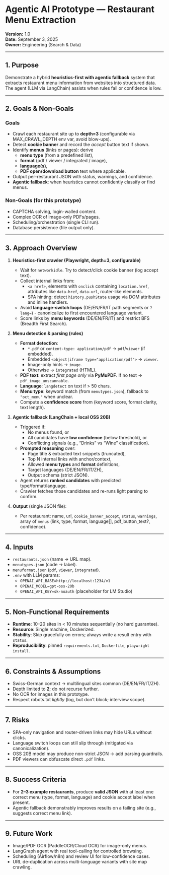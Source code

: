 # Agentic AI Prototype — Restaurant Menu Extraction

**Version:** 1.0  
**Date:** September 3, 2025  
**Owner:** Engineering (Search & Data)  

---

## 1. Purpose

Demonstrate a hybrid **heuristics-first with agentic fallback** system that extracts restaurant menu information from websites into structured data. The agent (LLM via LangChain) assists when rules fail or confidence is low.

---

## 2. Goals & Non-Goals

### Goals
- Crawl each restaurant site up to **depth=3** (configurable via MAX_CRAWL_DEPTH env var, avoid blow-ups).
- Detect **cookie banner** and record the *accept* button text if shown.
- Identify **menus** (links or pages): derive
  - **menu type** (from a predefined list),
  - **format** (pdf / viewer / integrated / image),
  - **language(s)**,
  - **PDF open/download button** text where applicable.
- Output per-restaurant JSON with status, warnings, and confidence.
- **Agentic fallback**: when heuristics cannot confidently classify or find menus.

### Non-Goals (for this prototype)
- CAPTCHA solving, login-walled content.
- Complex OCR of image-only PDFs/pages.
- Scheduling/orchestration (single CLI run).
- Database persistence (file output only).

---

## 3. Approach Overview

1. **Heuristics-first crawler (Playwright, depth=3, configurable)**  
   - Wait for `networkidle`. Try to detect/click cookie banner (log accept text).  
   - Collect internal links from:
     - `<a href>`, elements with `onclick` containing `location.href`, attributes like `data-href`, `data-url`, router-like elements.
     - SPA hinting: detect `history.pushState` usage via DOM attributes and inline handlers.
   - Avoid **language-switch loops** (DE/EN/FR/IT path segments or `?lang=`) - canonicalize to first encountered language variant.
   - Score links by **menu keywords** (DE/EN/FR/IT) and restrict BFS (Breadth First Search).

2. **Menu detection & parsing (rules)**  
   - **Format detection**:  
     - `*.pdf` or `content-type: application/pdf` → `pdf`/`viewer` (if embedded).  
     - Embedded `<object|iframe type="application/pdf">` → `viewer`.  
     - Image-only hints → `image`.  
     - Otherwise → `integrated` (HTML).
   - **PDF text**: extract *first page only* via **PyMuPDF**. If no text → `pdf_image_unscannable`.  
   - **Language**: `langdetect` on text if > 50 chars.  
   - **Menu type**: keyword match (from `menutypes.json`), fallback to `"oct_menu"` when unclear.  
   - Compute a **confidence score** from (keyword score, format clarity, text length).

3. **Agentic fallback (LangChain + local OSS 20B)**  
   - Triggered if:
     - No menus found, or
     - All candidates have **low confidence** (below threshold), or
     - Conflicting signals (e.g., “Drinks” vs “Wine” classification).
   - **Prompted reasoning** over:
     - Page title & extracted text snippets (truncated),
     - Top N internal links with anchor/context,
     - Allowed **menu types** and **format** definitions,
     - Target languages (DE/EN/FR/IT/ZH),
     - Output schema (strict JSON).
   - Agent returns **ranked candidates** with predicted type/format/language.  
   - Crawler fetches those candidates and re-runs light parsing to confirm.

4. **Output** (single JSON file):
   - Per restaurant: name, url, `cookie_banner_accept`, `status`, `warnings`, array of `menus` (link, type, format, language[], pdf_button_text?, confidence).

---

## 4. Inputs

- `restaurants.json` (name → URL map).  
- `menutypes.json` (code → label).  
- `menuformat.json` (`pdf`, `viewer`, `integrated`).  
- `.env` with LLM params:
  - `OPENAI_API_BASE=http://localhost:1234/v1`
  - `OPENAI_MODEL=gpt-oss-20b`
  - `OPENAI_API_KEY=sk-noauth` (placeholder for LM Studio)

---

## 5. Non-Functional Requirements

- **Runtime**: 10–20 sites in < 10 minutes sequentially (no hard guarantee).  
- **Resource**: Single machine, Dockerized.  
- **Stability**: Skip gracefully on errors; always write a result entry with `status`.  
- **Reproducibility**: pinned `requirements.txt`, `Dockerfile`, `playwright install`.

---

## 6. Constraints & Assumptions

- Swiss-German context → multilingual sites common (DE/EN/FR/IT/ZH).  
- Depth limited to **2**; do not recurse further.  
- No OCR for images in this prototype.  
- Respect robots.txt *lightly* (log, but don’t block; interview scope).

---

## 7. Risks

- SPA-only navigation and router-driven links may hide URLs without clicks.  
- Language switch loops can still slip through (mitigated via canonicalization).  
- OSS 20B model may produce non-strict JSON → add parsing guardrails.  
- PDF viewers can obfuscate direct `.pdf` links.

---

## 8. Success Criteria

- For **2–3 example restaurants**, produce **valid JSON** with at least one correct menu (type, format, language) and cookie accept label when present.  
- Agentic fallback demonstrably improves results on a failing site (e.g., suggests correct menu link).

---

## 9. Future Work

- Image/PDF OCR (PaddleOCR/Cloud OCR) for image-only menus.  
- LangGraph agent with real tool-calling for controlled browsing.  
- Scheduling (Airflow/n8n) and review UI for low-confidence cases.  
- URL de-duplication across multi-language variants with site map crawling.

